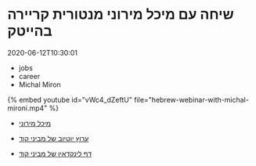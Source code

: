# שיחה עם מיכל מירוני מנטורית קריירה בהייטק

2020-06-12T10:30:01


* jobs
* career
* Michal Miron

{% embed youtube id="vWc4_dZeftU" file="hebrew-webinar-with-michal-mironi.mp4" %}


* [מיכל מירוני](https://www.linkedin.com/in/michal-mironi/)

* [ערוץ יוטיוב של מביני קוד](/youtube)
* [דף לינקדאין של מביני קוד](/linkedin)

